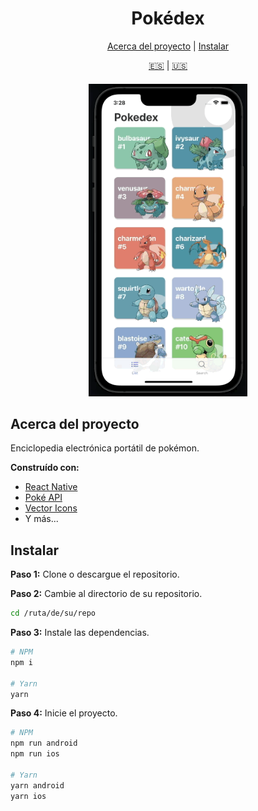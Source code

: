 <div align="center">

# Pokédex

[Acerca del proyecto](#acerca-del-proyecto) | [Instalar](#instalar)

[:es:](README-ES.md) | [:us:](README.md)

</div>

<h4 align="center">
  <img src="https://raw.githubusercontent.com/bryandms/pokedex/main/src/assets/demo.gif" alt="pokedex" height="500" />
</h4>

## Acerca del proyecto

Enciclopedia electrónica portátil de pokémon.

**Construído con:**

- [React Native](https://reactnative.dev/)
- [Poké API](https://pokeapi.co/)
- [Vector Icons](https://github.com/oblador/react-native-vector-icons)
- Y más...

## Instalar

**Paso 1:** Clone o descargue el repositorio.

**Paso 2:** Cambie al directorio de su repositorio.

```bash
cd /ruta/de/su/repo
```

**Paso 3:** Instale las dependencias.

```bash
# NPM
npm i

# Yarn
yarn
```

**Paso 4:** Inicie el proyecto.

```bash
# NPM
npm run android
npm run ios

# Yarn
yarn android
yarn ios
```
